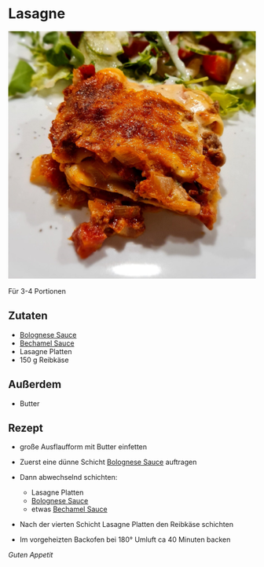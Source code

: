 # Lasagne

![img](imgs/Lasagne.jpg)

Für 3-4 Portionen

## Zutaten
- [Bolognese Sauce](Bolognese_Sauce.md)
- [Bechamel Sauce](Bechamel_Sauce.md)
- Lasagne Platten
- 150 g Reibkäse

## Außerdem
- Butter

## Rezept
- große Ausflaufform mit Butter einfetten

- Zuerst eine dünne Schicht [Bolognese Sauce](Bolognese_Sauce.md) auftragen

- Dann abwechselnd schichten:
  - Lasagne Platten
  - [Bolognese Sauce](Bolognese_Sauce.md)
  - etwas [Bechamel Sauce](Bechamel_Sauce.md)

- Nach der vierten Schicht Lasagne Platten den Reibkäse schichten

- Im vorgeheizten Backofen bei 180° Umluft ca 40 Minuten backen

*Guten Appetit*
